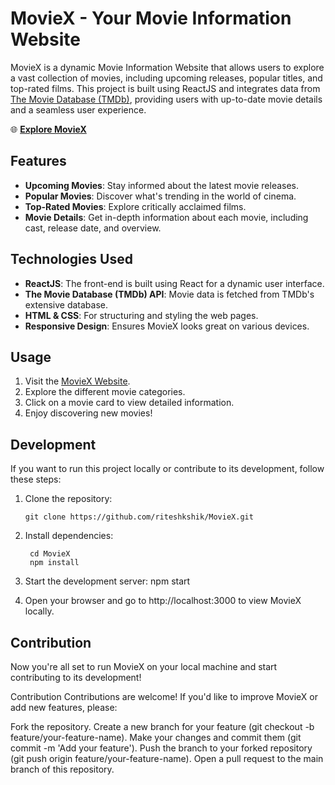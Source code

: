 # MovieX - Your Movie Information Website

MovieX is a dynamic Movie Information Website that allows users to explore a vast collection of movies, including upcoming releases, popular titles, and top-rated films. This project is built using ReactJS and integrates data from [The Movie Database (TMDb)](https://www.themoviedb.org/), providing users with up-to-date movie details and a seamless user experience.

🌐 **[Explore MovieX](https://moviex-80cad.web.app/)**

## Features

- **Upcoming Movies**: Stay informed about the latest movie releases.
- **Popular Movies**: Discover what's trending in the world of cinema.
- **Top-Rated Movies**: Explore critically acclaimed films.
- **Movie Details**: Get in-depth information about each movie, including cast, release date, and overview.

## Technologies Used

- **ReactJS**: The front-end is built using React for a dynamic user interface.
- **The Movie Database (TMDb) API**: Movie data is fetched from TMDb's extensive database.
- **HTML & CSS**: For structuring and styling the web pages.
- **Responsive Design**: Ensures MovieX looks great on various devices.

## Usage

1. Visit the [MovieX Website](https://moviex-80cad.web.app/).
2. Explore the different movie categories.
3. Click on a movie card to view detailed information.
4. Enjoy discovering new movies!

## Development

If you want to run this project locally or contribute to its development, follow these steps:

1. Clone the repository:

   ```shell
   git clone https://github.com/riteshkshik/MovieX.git

2. Install dependencies:
   ```shell
    cd MovieX
    npm install

4. Start the development server: npm start
5. Open your browser and go to http://localhost:3000 to view MovieX locally.

## Contribution
Now you're all set to run MovieX on your local machine and start contributing to its development!

Contribution
Contributions are welcome! If you'd like to improve MovieX or add new features, please:

Fork the repository.
Create a new branch for your feature (git checkout -b feature/your-feature-name).
Make your changes and commit them (git commit -m 'Add your feature').
Push the branch to your forked repository (git push origin feature/your-feature-name).
Open a pull request to the main branch of this repository.
